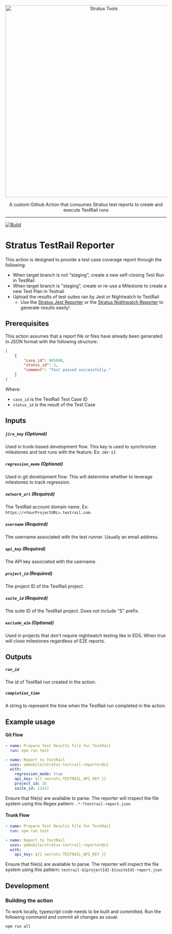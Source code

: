 <p align="center">
    <img width="600" alt="Stratus Tools" src="https://i.imgur.com/gXvZKYB.png">
</p>
<p align="center">A custom Github Action that consumes Stratus test reports to create and execute TestRail runs</p>

---

[![Build](https://github.com/q4mobile/stratus-testrail-reporter/actions/workflows/build.yml/badge.svg?branch=develop)](https://github.com/q4mobile/stratus-testrail-reporter/actions/workflows/build.yml)

# Stratus TestRail Reporter

This action is designed to provide a test case coverage report through the following:
- When target branch is not "staging", create a new self-closing Test Run in TestRail
- When target branch is "staging", create or re-use a Milestone to create a new Test Plan in Testrail
- Upload the results of test suites ran by Jest or Nightwatch to TestRail
  - Use the [Stratus Jest Reporter](https://github.com/q4mobile/stratus-jest-reporter) or the [Stratus Nightwatch Reporter](https://github.com/q4mobile/stratus-nightwatch-reporter) to generate results easily!

## Prerequisites

This action assumes that a report file or files have already been generated in JSON format
with the following structure:

```JSON
[
    {
        "case_id": 905000,
        "status_id": 1,
        "comment": "Test passed successfully."
    }
]
```
Where:
- `case_id` is the TestRail Test Case ID
- `status_id` is the result of the Test Case

## Inputs

##### `jira_key` (**Optional**)
Used in trunk-based development flow. This key is used to synchronize milestones and test runs with the feature. Ex: `JAV-13`

##### `regression_mode` (**Optional**)
Used in git development flow. This will determine whether to leverage milestones to track regression.

##### `network_url` (**Required**)
The TestRail account domain name. Ex: `https://<YourProjectURL>.testrail.com`.

##### `username` (**Required**)
The username associated with the test runner. Usually an email address.

##### `api_key` (**Required**)
The API key associated with the username.

##### `project_id` (**Required**)
The project ID of the TestRail project.

##### `suite_id` (**Required**)
The suite ID of the TestRail project. Does not include "S" prefix.

##### `exclude_e2e` (**Optional**)
Used in projects that don't require nightwatch testing like in EDS. When true will close milestones regardless of E2E reports.

## Outputs

##### `run_id`
The id of TestRail run created in the action.

##### `completion_time`
A string to represent the time when the TestRail run completed in the action.

## Example usage

#### Git Flow

```yml
- name: Prepare Test Results File for TestRail
  run: npm run test

- name: Report to TestRail
  uses: q4mobile/stratus-testrail-reporter@v1
  with:
    regression_mode: true
    api_key: ${{ secrets.TESTRAIL_API_KEY }}
    project_id: 26
    suite_id: 11417
```

Ensure that file(s) are available to parse. The reporter will inspect the file system using this Regex pattern:
`.*-?testrail-report.json`

#### Trunk Flow

```yml
- name: Prepare Test Results File for TestRail
  run: npm run test

- name: Report to TestRail
  uses: q4mobile/stratus-testrail-reporter@v1
  with:
    api_key: ${{ secrets.TESTRAIL_API_KEY }}
```

Ensure that file(s) are available to parse. The reporter will inspect the file system using this pattern:
`testrail-${projectId}-${suiteId}-report.json`

## Development

### Building the action

To work locally, typescript code needs to be built and committed. Run the following command and commit all changes as usual:
```shell
npm run all
```